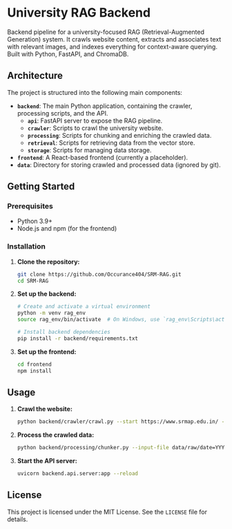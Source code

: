 # University RAG Backend

Backend pipeline for a university-focused RAG (Retrieval-Augmented Generation) system. It crawls website content, extracts and associates text with relevant images, and indexes everything for context-aware querying. Built with Python, FastAPI, and ChromaDB.

## Architecture

The project is structured into the following main components:

- **`backend`**: The main Python application, containing the crawler, processing scripts, and the API.
  - **`api`**: FastAPI server to expose the RAG pipeline.
  - **`crawler`**: Scripts to crawl the university website.
  - **`processing`**: Scripts for chunking and enriching the crawled data.
  - **`retrieval`**: Scripts for retrieving data from the vector store.
  - **`storage`**: Scripts for managing data storage.
- **`frontend`**: A React-based frontend (currently a placeholder).
- **`data`**: Directory for storing crawled and processed data (ignored by git).

## Getting Started

### Prerequisites

- Python 3.9+
- Node.js and npm (for the frontend)

### Installation

1.  **Clone the repository:**
    ```bash
    git clone https://github.com/Occurance404/SRM-RAG.git
    cd SRM-RAG
    ```

2.  **Set up the backend:**
    ```bash
    # Create and activate a virtual environment
    python -m venv rag_env
    source rag_env/bin/activate  # On Windows, use `rag_env\Scripts\activate`

    # Install backend dependencies
    pip install -r backend/requirements.txt
    ```

3.  **Set up the frontend:**
    ```bash
    cd frontend
    npm install
    ```

## Usage

1.  **Crawl the website:**
    ```bash
    python backend/crawler/crawl.py --start https://www.srmap.edu.in/ --max-pages 50 --same-domain
    ```

2.  **Process the crawled data:**
    ```bash
    python backend/processing/chunker.py --input-file data/raw/date=YYYY-MM-DD/www.srmap.edu.in.jsonl
    ```

3.  **Start the API server:**
    ```bash
    uvicorn backend.api.server:app --reload
    ```

## License

This project is licensed under the MIT License. See the `LICENSE` file for details.